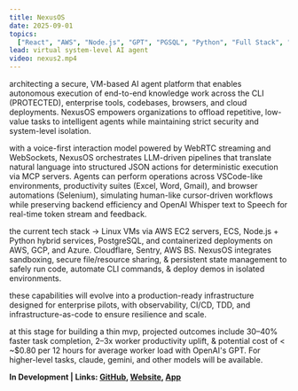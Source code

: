 ```yaml
---
title: NexusOS
date: 2025-09-01
topics:
  ["React", "AWS", "Node.js", "GPT", "PGSQL", "Python", "Full Stack", "..."]
lead: virtual system-level AI agent
video: nexus2.mp4
---
```


architecting a secure, VM-based AI agent platform that enables autonomous
execution of end-to-end knowledge work across the CLI (PROTECTED), enterprise
tools, codebases, browsers, and cloud deployments. NexusOS empowers
organizations to offload repetitive, low-value tasks to intelligent agents while
maintaining strict security and system-level isolation.

with a voice-first interaction model powered by WebRTC streaming and WebSockets,
NexusOS orchestrates LLM-driven pipelines that translate natural language into
structured JSON actions for deterministic execution via MCP servers. Agents can
perform operations across VSCode-like environments, productivity suites (Excel,
Word, Gmail), and browser automations (Selenium), simulating human-like
cursor-driven workflows while preserving backend efficiency and OpenAI Whisper
text to Speech for real-time token stream and feedback.

the current tech stack -> Linux VMs via AWS EC2 servers, ECS, Node.js + Python
hybrid services, PostgreSQL, and containerized deployments on AWS, GCP, and
Azure. Cloudflare, Sentry, AWS BS. NexusOS integrates sandboxing, secure
file/resource sharing, & persistent state management to safely run code,
automate CLI commands, & deploy demos in isolated environments.

these capabilities will evolve into a production-ready infrastructure designed
for enterprise pilots, with observability, CI/CD, TDD, and
infrastructure-as-code to ensure resilience and scale.

at this stage for building a thin mvp, projected outcomes include 30–40% faster
task completion, 2–3x worker productivity uplift, & potential cost of < ~$0.80
per 12 hours for average worker load with OpenAI's GPT. For higher-level tasks,
claude, gemini, and other models will be available.

**In Development | Links: [GitHub](https://github.com/dylanhans),
[Website](https://nxos.ai/), [App]()**
